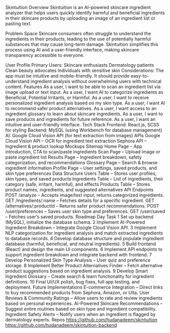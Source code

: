 Skintuition
Overview
Skintuition is an AI-powered skincare ingredient analyzer that helps users quickly identify harmful and beneficial ingredients in their skincare products by uploading an image of an ingredient list or pasting text.

Problem Space
Skincare consumers often struggle to understand the ingredients in their products, leading to the use of potentially harmful substances that may cause long-term damage. Skintuition simplifies this process using AI and a user-friendly interface, making skincare transparency accessible to everyone.

User Profile
Primary Users:
Skincare enthusiasts
Dermatology patients
Clean beauty advocates
Individuals with sensitive skin
Considerations:
The app must be intuitive and mobile-friendly.
It should provide easy-to-understand ingredient analysis without overwhelming users with technical content.
Features
As a user, I want to be able to scan an ingredient list via image upload or text input.
As a user, I want AI to categorize ingredients as Beneficial, Potential Irritants, or Harmful.
As a user, I want to receive personalized ingredient analysis based on my skin type.
As a user, I want AI to recommend safer product alternatives.
As a user, I want access to an ingredient glossary to learn about skincare ingredients.
As a user, I want to save products and ingredients for future reference.
As a user, I want an intuitive and user-friendly interface.
Tech Stack
Frontend: React.js, SCSS for styling
Backend: MySQL (using Workbench for database management)
AI: Google Cloud Vision API (for text extraction from images)
APIs
Google Cloud Vision API – OCR for ingredient text extraction
Sephora API – Ingredient & product lookup
Mockups
Sitemap
Home Page – App introduction, CTA to scan/paste ingredients
Scan Page – Upload image or paste ingredient list
Results Page – Ingredient breakdown, safety categorization, and recommendations
Glossary Page – Search & browse ingredient information
Profile Page – User settings, saved products, and skin type preferences
Data Structure
Users Table – Stores user profiles, skin types, and saved products
Ingredients Table – List of ingredients, their category (safe, irritant, harmful), and effects
Products Table – Stores product names, ingredients, and suggested alternatives
API Endpoints
POST /analyze – Accepts image/text input, returns categorized ingredients.
GET /ingredients/:name – Fetches details for a specific ingredient.
GET /alternatives/:productId – Returns safer product recommendations.
POST /user/preferences – Saves user skin type and preferences.
GET /user/saved – Fetches user’s saved products.
Roadmap
Day Task
1 Set up backend (MySQL), initialize the database schema.
2 Implement AI-Powered Ingredient Breakdown – Integrate Google Cloud Vision API.
3 Implement NLP categorization for ingredient analysis and match extracted ingredients to database records.
4 Develop database structure and populate ingredient database (harmful, beneficial, and neutral ingredients).
5 Build frontend (React) and design the main UI components.
6 Implement API endpoints to support ingredient breakdown and integrate backend with frontend.
7 Develop Personalized Skin Type Analysis – User quiz and preference storage.
8 Implement Better Product Alternatives Finder – Fetch alternative product suggestions based on ingredient analysis.
9 Develop Smart Ingredient Glossary – Create search & learn functionality for ingredient definitions.
10 Final UI/UX polish, bug fixes, full app testing, and deployment.
Future Implementations
E-commerce Integration – Direct links to buy recommended products from Sephora, Amazon, or Ulta.
User Reviews & Community Ratings – Allow users to rate and review ingredients based on personal experiences.
AI-Powered Skincare Recommendations – Suggest entire routines based on skin type and ingredient compatibility.
Ingredient Safety Alerts – Notify users when an ingredient is flagged by dermatology experts.
Repos
https://github.com/hudanadeem/skintuition
https://github.com/hudanadeem/skintuition-backend

